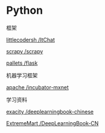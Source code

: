 # Python

框架

[littlecodersh /ItChat](#)

[scrapy /scrapy](https://github.com/scrapy/scrapy)

[pallets /flask](https://github.com/pallets/flask)

机器学习框架

[apache /incubator-mxnet](#)

学习资料

[exacity /deeplearningbook-chinese](#)

[ExtremeMart /DeepLearningBook-CN](#)

